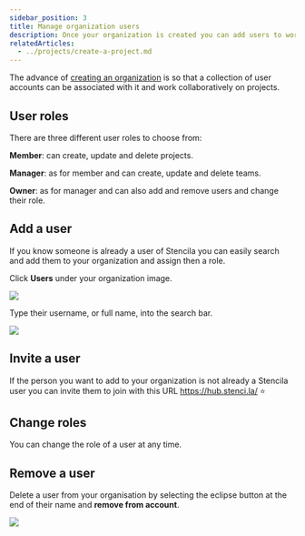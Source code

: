 ```yaml
---
sidebar_position: 3
title: Manage organization users
description: Once your organization is created you can add users to work collaboratively on projects
relatedArticles:
  - ../projects/create-a-project.md
---
```


The advance of [creating an organization](./create-an-organization.md) is so that a collection of user accounts can be associated with it and work collaboratively on projects.

## User roles

There are three different user roles to choose from:

**Member**: can create, update and delete projects.

**Manager**: as for member and can create, update and delete teams.

**Owner**: as for manager and can also add and remove users and change their role.

## Add a user

If you know someone is already a user of Stencila you can easily search and add them to your organization and assign then a role.

Click **Users** under your organization image.

![](http://stencila.github.io/hub/manager/snaps/org-users-menu-item.png)

Type their username, or full name, into the search bar.

![](http://stencila.github.io/hub/manager/snaps/org-users-add-user.png)

## Invite a user

If the person you want to add to your organization is not already a Stencila user you can invite them to join with this URL https://hub.stenci.la/ ⭐

## Change roles

You can change the role of a user at any time.

## Remove a user

Delete a user from your organisation by selecting the eclipse button at the end of their name and **remove from account**.

![](http://stencila.github.io/hub/manager/snaps/org-users-change-user.png)
